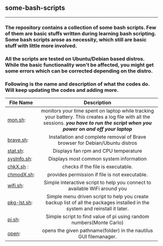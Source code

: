 ## some-bash-scripts

----

### The repository contains a collection of some bash scripts. Few of them are basic stuffs written during learning bash scripting. Some bash scripts arose as necessity, which still are basic stuff with little more involved. 

### All the scripts are tested on Ubuntu/Debian based distros. While the basic functionality won't be affected, you might get some errors which can be corrected depending on the distro.

### Following is the name and description of what the codes do. Will keep updating the codes and adding more. 


| File Name        | Description           | 
| ------------- |:-------------:| 
| [mon.sh](https://github.com/Ravieroy/some-bash-scripts/blob/main/Utilities/mon.sh):| monitors your time spent on laptop while tracking your battery. This creates a log file with all the sessions. ***you have to run the script when you power on and off your laptop*** |
| [brave.sh](https://github.com/Ravieroy/some-bash-scripts/blob/main/Utilities/brave.sh):| Installation and complete removal of Brave browser for Debian/Ubuntu distros|
| [stat.sh](https://github.com/Ravieroy/some-bash-scripts/blob/main/Utilities/stat.sh):| Displays fan rpm and CPU temperature|
| [sysInfo.sh](https://github.com/Ravieroy/some-bash-scripts/blob/main/Utilities/sysInfo.sh):|Displays most common system information|
| [chkX.sh](https://github.com/Ravieroy/some-bash-scripts/blob/main/Utilities/chkX.sh) :| checks if the file is executable. | 
| [chmodX.sh](https://github.com/Ravieroy/some-bash-scripts/blob/main/Utilities/chmodX.sh):| provides permission if file is not executable.| 
| [wifi.sh](https://github.com/Ravieroy/some-bash-scripts/blob/main/Utilities/wifi.sh):| Simple interactive script to help you connect to available WiFi around you|
| [pkg-lst.sh](https://github.com/Ravieroy/some-bash-scripts/blob/main/Utilities/pkg-lst.sh):| Simple menu driven script to help you create backup list of all the packages installed in the system and reinstall it later.|
| [pi.sh](https://github.com/Ravieroy/some-bash-scripts/blob/main/Misc/pi.sh):| Simple script to find value of pi using random numbers(Monte Carlo)|
| [open](https://github.com/Ravieroy/some-bash-scripts/blob/main/Utilities/open):| opens the given pathname(folder) in the nautilus GUI filemanager.|
